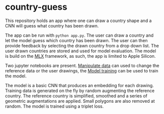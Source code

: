# country-guess
This repository holds an app where one can draw a country shape and a CNN will guess what country has been drawn.

The app can be run with `python app.py`. The user can draw a country and let the model guess which country has been drawn. The user can then provide feedback by selecting the drawn country from a drop down list. The user drawn countries are stored and used for model evaluation. The model is build on the [MLX](https://ml-explore.github.io/mlx/build/html/index.html) framework, as such, the app is limited to Apple Silicon.

Two jupyter notebooks are present. [Manipulate data](<Manipulate data.ipynb>) can used to change the reference data or the user drawings, the [Model training](<Model training.ipynb>) can be used to train the model.

The model is a basic CNN that produces an embedding for each drawing. Training data is generated on the fly by random augmenting the reference country. The reference country is simplified, smoothed and a series of geometric augmentations are applied. Small polygons are also removed at random. The model is trained using a triplet loss. 
